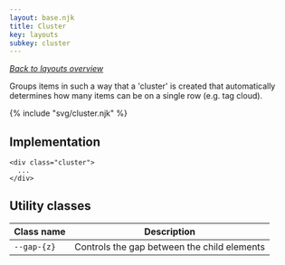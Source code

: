 ```yaml
---
layout: base.njk
title: Cluster
key: layouts
subkey: cluster
---
```


[_Back to layouts overview_](/layouts)

Groups items in such a way that a 'cluster' is created that automatically
determines how many items can be on a single row (e.g. tag cloud).

{% include "svg/cluster.njk" %}

## Implementation

```
<div class="cluster">
  ...
</div>
```

## Utility classes

<div>
  <table>
    <thead>
      <tr><th>Class name</th><th>Description</th></tr>
    </thead>
    <tbody>
      <tr><td><code>--gap-{z}</code></td><td>Controls the gap between the child elements</td></tr>
    </tbody>
  </table>
</div>
